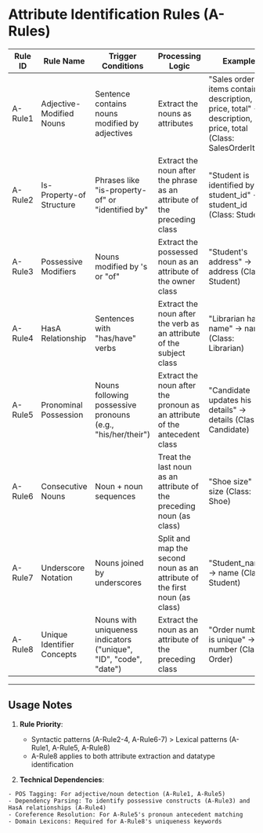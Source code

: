 # Attribute Identification Rules (A-Rules)

| Rule ID   | Rule Name                   | Trigger Conditions                                                                 | Processing Logic                                                                 | Example                                                                 | Notes                                                                 |
|-----------|-----------------------------|------------------------------------------------------------------------------------|---------------------------------------------------------------------------------|------------------------------------------------------------------------|----------------------------------------------------------------------|
| A-Rule1   | Adjective-Modified Nouns    | Sentence contains nouns modified by adjectives                                    | Extract the nouns as attributes                                                | "Sales order items contain description, price, total" → description, price, total (Class: SalesOrderItem) | Focuses on explicit property listing                                |
| A-Rule2   | Is-Property-of Structure    | Phrases like "is-property-of" or "identified by"                                   | Extract the noun after the phrase as an attribute of the preceding class       | "Student is identified by student_id" → student_id (Class: Student)   | Used for explicit ownership declarations                            |
| A-Rule3   | Possessive Modifiers        | Nouns modified by 's or "of"                                                       | Extract the possessed noun as an attribute of the owner class                  | "Student's address" → address (Class: Student)                        | Handles genitive case constructs                                    |
| A-Rule4   | HasA Relationship           | Sentences with "has/have" verbs                                                    | Extract the noun after the verb as an attribute of the subject class            | "Librarian has name" → name (Class: Librarian)                         | Captures explicit ownership relationships                          |
| A-Rule5   | Pronominal Possession       | Nouns following possessive pronouns (e.g., "his/her/their")                       | Extract the noun after the pronoun as an attribute of the antecedent class      | "Candidate updates his details" → details (Class: Candidate)          | Relies on coreference resolution for class mapping                  |
| A-Rule6   | Consecutive Nouns           | Noun + noun sequences                                                             | Treat the last noun as an attribute of the preceding noun (as class)            | "Shoe size" → size (Class: Shoe)                                       | Filters compound terms not representing attributes                 |
| A-Rule7   | Underscore Notation         | Nouns joined by underscores                                                        | Split and map the second noun as an attribute of the first noun (as class)     | "Student_name" → name (Class: Student)                                | Common in database/document schemas                                 |
| A-Rule8   | Unique Identifier Concepts  | Nouns with uniqueness indicators ("unique", "ID", "code", "date")                 | Extract the noun as an attribute of the preceding class                        | "Order number is unique" → number (Class: Order)                      | Targets key identifiers in domain models                            |

---

## Usage Notes

1. ​**Rule Priority**:
   - Syntactic patterns (A-Rule2-4, A-Rule6-7) > Lexical patterns (A-Rule1, A-Rule5, A-Rule8)
   - A-Rule8 applies to both attribute extraction and datatype identification

2. ​**Technical Dependencies**:
```text
- POS Tagging: For adjective/noun detection (A-Rule1, A-Rule5)
- Dependency Parsing: To identify possessive constructs (A-Rule3) and HasA relationships (A-Rule4)
- Coreference Resolution: For A-Rule5's pronoun antecedent matching
- Domain Lexicons: Required for A-Rule8's uniqueness keywords